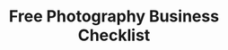 ---
# Global CTA Configuration
type: "email"  # Options: "email" | "link"

# Content
title: "Free Photography Business Checklist"
description: "Download our comprehensive guide to launching and scaling your photography business"
buttonText: "Get the Checklist"

# Email Configuration (only used if type is "email")
email:
  listId: 8  # Your Brevo list ID

# Link Configuration (only used if type is "link")
# href: "https://example.com/affiliate-link"
---